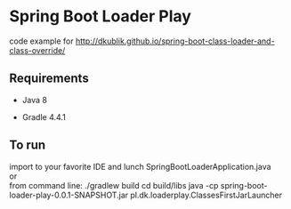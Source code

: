 Spring Boot Loader Play
===============

code example for http://dkublik.github.io/spring-boot-class-loader-and-class-override/


## Requirements

* Java 8

* Gradle 4.4.1

## To run
import to your favorite IDE and lunch SpringBootLoaderApplication.java  
or  
from command line:
./gradlew build
cd build/libs
java -cp spring-boot-loader-play-0.0.1-SNAPSHOT.jar pl.dk.loaderplay.ClassesFirstJarLauncher






